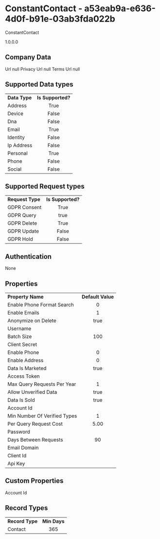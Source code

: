 # ConstantContact - a53eab9a-e636-4d0f-b91e-03ab3fda022b
ConstantContact
1.0.0.0
## Company Data
Url null
Privacy Url null
Terms Url null

##   Supported Data types
|    |            |
| ----------|:-------------:|
| **Data Type** | **Is Supported?** |
|Address | True||BioIdentity | False
|Device | False
|Dna | False
|Email | True
|Identity | False
|Ip Address | False
|Personal | True
|Phone | False
|Social | False

##   Supported Request types
|    |            |
| ----------|:-------------:|
| **Request Type** | **Is Supported?** |
|GDPR Consent | True
|GDPR Query | true
|GDPR Delete | True
|GDPR Update | False
|GDPR Hold | False

##   Authentication
None
##   Properties
|    |            |
| ----------|:-------------:|
| **Property Name** | **Default Value** |
|Enable Phone Format Search | 0
|Enable Emails | 1
|Anonymize on Delete | true
|Username | 
|Batch Size | 100
|Client Secret | 
|Enable Phone | 0
|Enable Address | 0
|Data Is Marketed | true
|Access Token | 
|Max Query Requests Per Year | 1
|Allow Unverified Data | true
|Data Is Sold | true
|Account Id | 
|Min Number Of Verified Types | 1
|Per Query Request Cost | 5.00
|Password | 
|Days Between Requests | 90
|Email Domain | 
|Client Id | 
|Api Key | 

##   Custom Properties
Account Id

##   Record Types
|    |            |
| ----------|:-------------:|
| **Record Type** | **Min Days** |
|Contact|365

